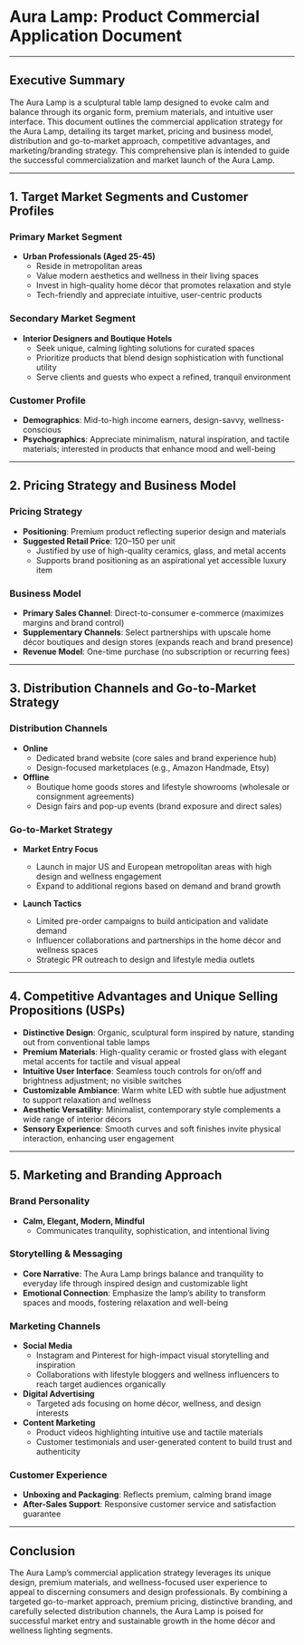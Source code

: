 # Aura Lamp: Product Commercial Application Document

---

## Executive Summary

The Aura Lamp is a sculptural table lamp designed to evoke calm and balance through its organic form, premium materials, and intuitive user interface. This document outlines the commercial application strategy for the Aura Lamp, detailing its target market, pricing and business model, distribution and go-to-market approach, competitive advantages, and marketing/branding strategy. This comprehensive plan is intended to guide the successful commercialization and market launch of the Aura Lamp.

---

## 1. Target Market Segments and Customer Profiles

### Primary Market Segment

- **Urban Professionals (Aged 25-45)**
  - Reside in metropolitan areas
  - Value modern aesthetics and wellness in their living spaces
  - Invest in high-quality home décor that promotes relaxation and style
  - Tech-friendly and appreciate intuitive, user-centric products

### Secondary Market Segment

- **Interior Designers and Boutique Hotels**
  - Seek unique, calming lighting solutions for curated spaces
  - Prioritize products that blend design sophistication with functional utility
  - Serve clients and guests who expect a refined, tranquil environment

### Customer Profile

- **Demographics**: Mid-to-high income earners, design-savvy, wellness-conscious
- **Psychographics**: Appreciate minimalism, natural inspiration, and tactile materials; interested in products that enhance mood and well-being

---

## 2. Pricing Strategy and Business Model

### Pricing Strategy

- **Positioning**: Premium product reflecting superior design and materials
- **Suggested Retail Price**: $120–$150 per unit
  - Justified by use of high-quality ceramics, glass, and metal accents
  - Supports brand positioning as an aspirational yet accessible luxury item

### Business Model

- **Primary Sales Channel**: Direct-to-consumer e-commerce (maximizes margins and brand control)
- **Supplementary Channels**: Select partnerships with upscale home décor boutiques and design stores (expands reach and brand presence)
- **Revenue Model**: One-time purchase (no subscription or recurring fees)

---

## 3. Distribution Channels and Go-to-Market Strategy

### Distribution Channels

- **Online**
  - Dedicated brand website (core sales and brand experience hub)
  - Design-focused marketplaces (e.g., Amazon Handmade, Etsy)
- **Offline**
  - Boutique home goods stores and lifestyle showrooms (wholesale or consignment agreements)
  - Design fairs and pop-up events (brand exposure and direct sales)

### Go-to-Market Strategy

- **Market Entry Focus**
  - Launch in major US and European metropolitan areas with high design and wellness engagement
  - Expand to additional regions based on demand and brand growth

- **Launch Tactics**
  - Limited pre-order campaigns to build anticipation and validate demand
  - Influencer collaborations and partnerships in the home décor and wellness spaces
  - Strategic PR outreach to design and lifestyle media outlets

---

## 4. Competitive Advantages and Unique Selling Propositions (USPs)

- **Distinctive Design**: Organic, sculptural form inspired by nature, standing out from conventional table lamps
- **Premium Materials**: High-quality ceramic or frosted glass with elegant metal accents for tactile and visual appeal
- **Intuitive User Interface**: Seamless touch controls for on/off and brightness adjustment; no visible switches
- **Customizable Ambiance**: Warm white LED with subtle hue adjustment to support relaxation and wellness
- **Aesthetic Versatility**: Minimalist, contemporary style complements a wide range of interior décors
- **Sensory Experience**: Smooth curves and soft finishes invite physical interaction, enhancing user engagement

---

## 5. Marketing and Branding Approach

### Brand Personality

- **Calm, Elegant, Modern, Mindful**
  - Communicates tranquility, sophistication, and intentional living

### Storytelling & Messaging

- **Core Narrative**: The Aura Lamp brings balance and tranquility to everyday life through inspired design and customizable light
- **Emotional Connection**: Emphasize the lamp’s ability to transform spaces and moods, fostering relaxation and well-being

### Marketing Channels

- **Social Media**
  - Instagram and Pinterest for high-impact visual storytelling and inspiration
  - Collaborations with lifestyle bloggers and wellness influencers to reach target audiences organically
- **Digital Advertising**
  - Targeted ads focusing on home décor, wellness, and design interests
- **Content Marketing**
  - Product videos highlighting intuitive use and tactile materials
  - Customer testimonials and user-generated content to build trust and authenticity

### Customer Experience

- **Unboxing and Packaging**: Reflects premium, calming brand image
- **After-Sales Support**: Responsive customer service and satisfaction guarantee

---

## Conclusion

The Aura Lamp’s commercial application strategy leverages its unique design, premium materials, and wellness-focused user experience to appeal to discerning consumers and design professionals. By combining a targeted go-to-market approach, premium pricing, distinctive branding, and carefully selected distribution channels, the Aura Lamp is poised for successful market entry and sustainable growth in the home décor and wellness lighting segments.